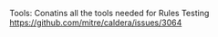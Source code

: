 Tools: Conatins all the tools needed for Rules Testing 
https://github.com/mitre/caldera/issues/3064
